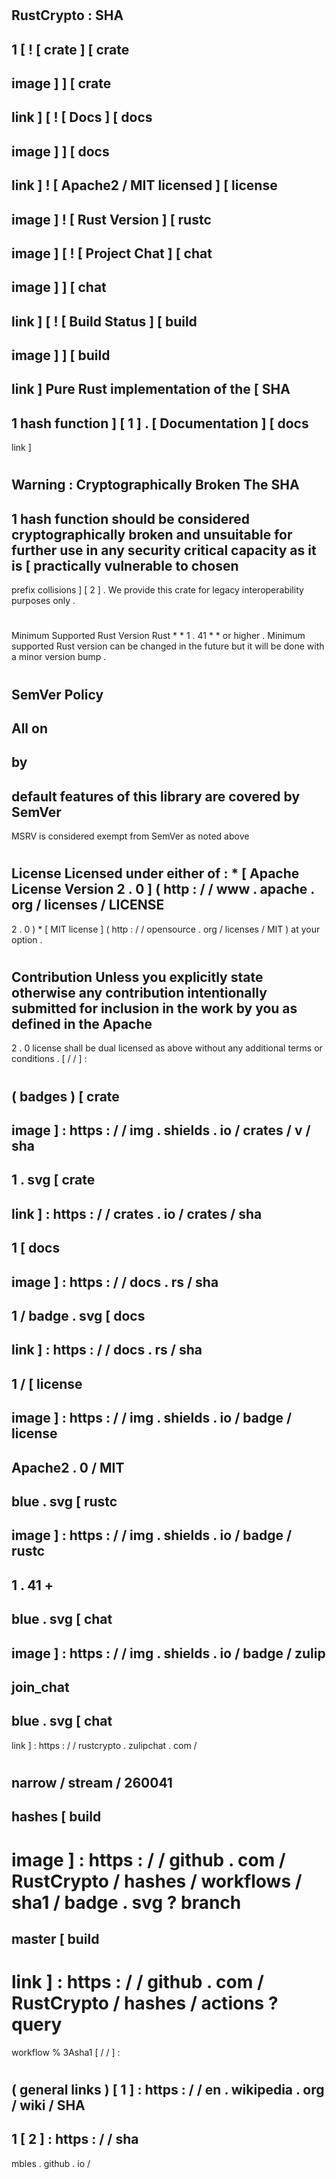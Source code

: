 #
RustCrypto
:
SHA
-
1
[
!
[
crate
]
[
crate
-
image
]
]
[
crate
-
link
]
[
!
[
Docs
]
[
docs
-
image
]
]
[
docs
-
link
]
!
[
Apache2
/
MIT
licensed
]
[
license
-
image
]
!
[
Rust
Version
]
[
rustc
-
image
]
[
!
[
Project
Chat
]
[
chat
-
image
]
]
[
chat
-
link
]
[
!
[
Build
Status
]
[
build
-
image
]
]
[
build
-
link
]
Pure
Rust
implementation
of
the
[
SHA
-
1
hash
function
]
[
1
]
.
[
Documentation
]
[
docs
-
link
]
#
#
Warning
:
Cryptographically
Broken
The
SHA
-
1
hash
function
should
be
considered
cryptographically
broken
and
unsuitable
for
further
use
in
any
security
critical
capacity
as
it
is
[
practically
vulnerable
to
chosen
-
prefix
collisions
]
[
2
]
.
We
provide
this
crate
for
legacy
interoperability
purposes
only
.
#
#
Minimum
Supported
Rust
Version
Rust
*
*
1
.
41
*
*
or
higher
.
Minimum
supported
Rust
version
can
be
changed
in
the
future
but
it
will
be
done
with
a
minor
version
bump
.
#
#
SemVer
Policy
-
All
on
-
by
-
default
features
of
this
library
are
covered
by
SemVer
-
MSRV
is
considered
exempt
from
SemVer
as
noted
above
#
#
License
Licensed
under
either
of
:
*
[
Apache
License
Version
2
.
0
]
(
http
:
/
/
www
.
apache
.
org
/
licenses
/
LICENSE
-
2
.
0
)
*
[
MIT
license
]
(
http
:
/
/
opensource
.
org
/
licenses
/
MIT
)
at
your
option
.
#
#
#
Contribution
Unless
you
explicitly
state
otherwise
any
contribution
intentionally
submitted
for
inclusion
in
the
work
by
you
as
defined
in
the
Apache
-
2
.
0
license
shall
be
dual
licensed
as
above
without
any
additional
terms
or
conditions
.
[
/
/
]
:
#
(
badges
)
[
crate
-
image
]
:
https
:
/
/
img
.
shields
.
io
/
crates
/
v
/
sha
-
1
.
svg
[
crate
-
link
]
:
https
:
/
/
crates
.
io
/
crates
/
sha
-
1
[
docs
-
image
]
:
https
:
/
/
docs
.
rs
/
sha
-
1
/
badge
.
svg
[
docs
-
link
]
:
https
:
/
/
docs
.
rs
/
sha
-
1
/
[
license
-
image
]
:
https
:
/
/
img
.
shields
.
io
/
badge
/
license
-
Apache2
.
0
/
MIT
-
blue
.
svg
[
rustc
-
image
]
:
https
:
/
/
img
.
shields
.
io
/
badge
/
rustc
-
1
.
41
+
-
blue
.
svg
[
chat
-
image
]
:
https
:
/
/
img
.
shields
.
io
/
badge
/
zulip
-
join_chat
-
blue
.
svg
[
chat
-
link
]
:
https
:
/
/
rustcrypto
.
zulipchat
.
com
/
#
narrow
/
stream
/
260041
-
hashes
[
build
-
image
]
:
https
:
/
/
github
.
com
/
RustCrypto
/
hashes
/
workflows
/
sha1
/
badge
.
svg
?
branch
=
master
[
build
-
link
]
:
https
:
/
/
github
.
com
/
RustCrypto
/
hashes
/
actions
?
query
=
workflow
%
3Asha1
[
/
/
]
:
#
(
general
links
)
[
1
]
:
https
:
/
/
en
.
wikipedia
.
org
/
wiki
/
SHA
-
1
[
2
]
:
https
:
/
/
sha
-
mbles
.
github
.
io
/
